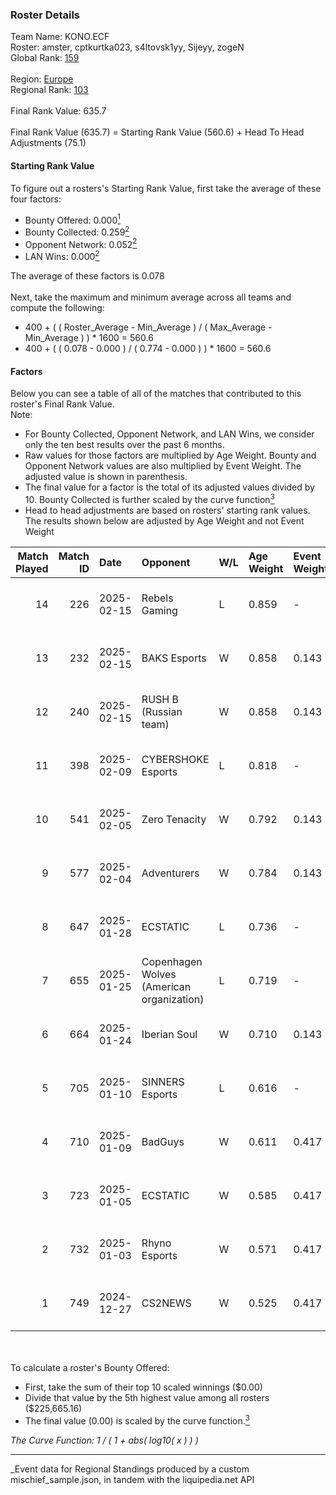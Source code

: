 ### Roster Details<br />
Team Name: KONO.ECF<br />
Roster: amster, cptkurtka023, s4ltovsk1yy, Sijeyy, zogeN<br />
Global Rank: [159](../../standings_global_2025_04_07.md)<br />
<br />
Region: [Europe]( ../../standings_europe_2025_04_07.md)<br />
Regional Rank: [103]( ../../standings_europe_2025_04_07.md)<br />
<br />
Final Rank Value:  635.7<br />
<br />
Final Rank Value (635.7) = Starting Rank Value (560.6) + Head To Head Adjustments (75.1)<br />

#### Starting Rank Value<br />
To figure out a rosters's Starting Rank Value, first take the average of these four factors:<br />
- Bounty Offered: 0.000[<sup>1</sup>](#table2)
- Bounty Collected: 0.259[<sup>2</sup>](#table1)
- Opponent Network: 0.052[<sup>2</sup>](#table1)
- LAN Wins: 0.000[<sup>2</sup>](#table1)

The average of these factors is 0.078<br />
<br />
Next, take the maximum and minimum average across all teams and compute the following:<br />
- 400 + ( ( Roster_Average - Min_Average ) / ( Max_Average - Min_Average ) ) * 1600 = 560.6
- 400 + ( ( 0.078 - 0.000 ) / ( 0.774 - 0.000 ) ) * 1600 = 560.6


#### Factors<br />
Below you can see a table of all of the matches that contributed to this roster's Final Rank Value.<br />
Note:<br />

- For Bounty Collected, Opponent Network, and LAN Wins, we consider only the ten best results over the past 6 months.
- Raw values for those factors are multiplied by Age Weight. Bounty and Opponent Network values are also multiplied by Event Weight. The adjusted value is shown in parenthesis.
- The final value for a factor is the total of its adjusted values divided by 10. Bounty Collected is further scaled by the curve function[<sup>3</sup>](#curveFunction)
- Head to head adjustments are based on rosters' starting rank values. The results shown below are adjusted by Age Weight and not Event Weight
<span id="table1"></span><br />


| Match Played | Match ID | Date       | Opponent                                  | W/L | Age Weight | Event Weight | Bounty Collected | Opponent Network | LAN Wins  | H2H Adj. | Roster                                           |
| -: | -: | :- | :- | :- | :- | :- | :- | :- | :- | -: | :- |
|           14 |      226 | 2025-02-15 | Rebels Gaming                             | L   | 0.859      | -            | -                | -                | -         |   -11.30 | amster, cptkurtka023, s4ltovsk1yy, Sijeyy, zogeN |
|           13 |      232 | 2025-02-15 | BAKS Esports                              | W   | 0.858      | 0.143        | 0.000 (0.000)    | 0.069 (0.009)    | 0 (0.000) |     5.99 | amster, cptkurtka023, s4ltovsk1yy, Sijeyy, zogeN |
|           12 |      240 | 2025-02-15 | RUSH B (Russian team)                     | W   | 0.858      | 0.143        | 0.024 (0.003)    | 0.615 (0.075)    | 0 (0.000) |    21.00 | amster, cptkurtka023, s4ltovsk1yy, Sijeyy, zogeN |
|           11 |      398 | 2025-02-09 | CYBERSHOKE Esports                        | L   | 0.818      | -            | -                | -                | -         |    -6.96 | amster, cptkurtka023, s4ltovsk1yy, Sijeyy, zogeN |
|           10 |      541 | 2025-02-05 | Zero Tenacity                             | W   | 0.792      | 0.143        | 0.017 (0.002)    | 0.423 (0.048)    | 0 (0.000) |    16.57 | amster, cptkurtka023, s4ltovsk1yy, Sijeyy, zogeN |
|            9 |      577 | 2025-02-04 | Adventurers                               | W   | 0.784      | 0.143        | 0.000 (0.000)    | 0.000 (0.000)    | 0 (0.000) |     5.77 | amster, cptkurtka023, s4ltovsk1yy, Sijeyy, zogeN |
|            8 |      647 | 2025-01-28 | ECSTATIC                                  | L   | 0.736      | -            | -                | -                | -         |    -5.78 | amster, cptkurtka023, s4ltovsk1yy, Sijeyy, zogeN |
|            7 |      655 | 2025-01-25 | Copenhagen Wolves (American organization) | L   | 0.719      | -            | -                | -                | -         |    -6.47 | amster, cptkurtka023, s4ltovsk1yy, Sijeyy, zogeN |
|            6 |      664 | 2025-01-24 | Iberian Soul                              | W   | 0.710      | 0.143        | 0.011 (0.001)    | 0.638 (0.065)    | 0 (0.000) |    16.21 | amster, cptkurtka023, s4ltovsk1yy, Sijeyy, zogeN |
|            5 |      705 | 2025-01-10 | SINNERS Esports                           | L   | 0.616      | -            | -                | -                | -         |    -4.72 | amster, byr9, cptkurtka023, s4ltovsk1yy, Sijeyy  |
|            4 |      710 | 2025-01-09 | BadGuys                                   | W   | 0.611      | 0.417        | 0.000 (0.000)    | 0.140 (0.036)    | 0 (0.000) |     8.85 | amster, byr9, cptkurtka023, s4ltovsk1yy, Sijeyy  |
|            3 |      723 | 2025-01-05 | ECSTATIC                                  | W   | 0.585      | 0.417        | 0.025 (0.006)    | 0.919 (0.224)    | 0 (0.000) |    14.78 | amster, byr9, cptkurtka023, s4ltovsk1yy, Sijeyy  |
|            2 |      732 | 2025-01-03 | Rhyno Esports                             | W   | 0.571      | 0.417        | 0.007 (0.002)    | 0.219 (0.052)    | 0 (0.000) |    13.81 | amster, byr9, cptkurtka023, s4ltovsk1yy, Sijeyy  |
|            1 |      749 | 2024-12-27 | CS2NEWS                                   | W   | 0.525      | 0.417        | 0.000 (0.000)    | 0.043 (0.010)    | 0 (0.000) |     7.40 | amster, byr9, kensizor, s4ltovsk1yy, Sijeyy      |

<br />
<span id="table2"></span><br />
To calculate a roster's Bounty Offered:<br />

- First, take the sum of their top 10 scaled winnings ($0.00)
- Divide that value by the 5th highest value among all rosters ($225,665.16)
- The final value (0.00) is scaled by the curve function.[<sup>3</sup>](#curveFunction)

<span id="curveFunction"></span>_The Curve Function: 1 / ( 1 + abs( log10( x ) ) )_<br />

---
_Event data for Regional Standings produced by a custom mischief_sample.json, in tandem with the liquipedia.net API<br />
